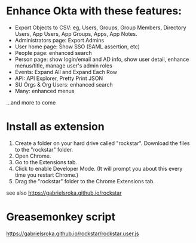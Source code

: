 # Enhance Okta with these features:
- Export Objects to CSV: eg, Users, Groups, Group Members, Directory Users, App Users, App Groups, Apps, App Notes.
- Administrators page: Export Admins
- User home page: Show SSO (SAML assertion, etc)
- People page: enhanced search
- Person page: show login/email and AD info, show user detail, enhance menus/title, manage user's admin roles
- Events: Expand All and Expand Each Row
- API: API Explorer, Pretty Print JSON
- SU Orgs & Org Users: enhanced search
- Many: enhanced menus

...and more to come

# Install as extension
1. Create a folder on your hard drive called "rockstar". Download the files to the "rockstar" folder.
2. Open Chrome.
3. Go to the Extensions tab.
4. Click to enable Developer Mode. (It will prompt you about this every time you restart Chrome.) 
5. Drag the "rockstar" folder to the Chrome Extensions tab.

see also https://gabrielsroka.github.io/rockstar

# Greasemonkey script
https://gabrielsroka.github.io/rockstar/rockstar.user.js
